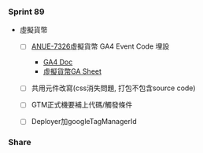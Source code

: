 ### Sprint 89
* 虛擬貨幣
	* [ ] [ANUE-7326](https://cnyesrd.atlassian.net/browse/ANUE-7326)虛擬貨幣 GA4 Event Code 埋設
		* [GA4 Doc](https://cnyesrd.atlassian.net/wiki/spaces/PS/pages/2007400449/GA4)
		* [虛擬貨幣GA Sheet](https://docs.google.com/spreadsheets/d/1koB7grGN9jhUV15YgoJMVhZxp41xf6vh0tiZvmFPqEs/edit#gid=163482917)
	* [ ] 共用元件改寫(css消失問題, 打包不包含source code)
	* [ ] GTM正式機要補上代碼/觸發條件
	* [ ] Deployer加googleTagManagerId


### Share